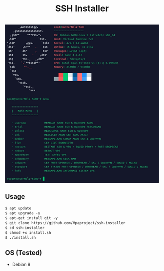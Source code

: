<H1 align="center">
SSH Installer
</H1>

<p align="center">
  <br>
  <img src="Screenshot.jpg" width="640" title="Screenshot" alt="Screenshot">
</p>

## Usage

```terminal
$ apt update
$ apt upgrade -y
$ apt-get install git -y
$ git clone https://github.com/Vpaproject/ssh-installer
$ cd ssh-installer
$ chmod +x install.sh
$ ./install.sh
```

## OS (Tested)
* Debian 9
